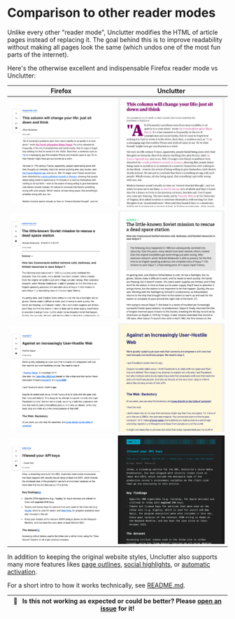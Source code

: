 # Comparison to other reader modes

Unlike every other "reader mode", Unclutter modifies the HTML of article pages instead of replacing it. The goal behind this is to improve readability without making all pages look the same (which undos one of the most fun parts of the internet).

Here's the otherwise excellent and indispensable Firefox reader mode vs Unclutter:

| Firefox                                          | Unclutter                                          |
| ------------------------------------------------ | -------------------------------------------------- |
| ![](../source/../media/comparison/firefox/1.png) | ![](../source/../media/comparison/unclutter/1.png) |
| ![](../source/../media/comparison/firefox/2.png) | ![](../source/../media/comparison/unclutter/2.png) |
| ![](../source/../media/comparison/firefox/3.png) | ![](../source/../media/comparison/unclutter/3.png) |
| ![](../source/../media/comparison/firefox/4.png) | ![](../source/../media/comparison/unclutter/4.png) |

In addition to keeping the original website styles, Unclutter also supports many more features likes [page outlines](https://github.com/lindylearn/unclutter/blob/main/docs/outline.md), [social highlights](https://github.com/lindylearn/unclutter/blob/main/docs/social-highlights.md), or [automatic activation](https://github.com/lindylearn/unclutter/blob/main/docs/article-detection.md).

For a short intro to how it works technically, see [README.md](https://github.com/lindylearn/unclutter#how-this-works).

| 🐛     **Is this not working as expected or could be better? Please [open an issue](https://github.com/lindylearn/unclutter/issues/new) for it!** |
| ------------------------------------------------------------------------------------------------------------------------------------------------- |
